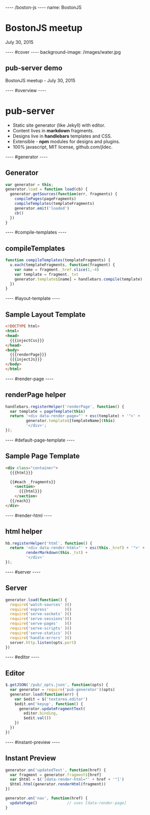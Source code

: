 ---- /boston-js ----
name: BostonJS

# BostonJS meetup
July 30, 2015

---- #cover ----
background-image: /images/water.jpg

## pub-server demo
BostonJS meetup - July 30, 2015


---- #overview ----

# pub-server
- Static site generator (like Jekyll) with editor.
- Content lives in **markdown** fragments.
- Designs live in **handlebars** templates and CSS.
- Extensible - **npm** modules for designs and plugins.
- 100% javascript, MIT license, github.com/jldec.


---- #generator ----

## Generator

```js
var generator = this;
generator.load = function load(cb) {
  generator.getSources(function(err, fragments) {
    compilePages(pageFragments)
    compileTemplates(templateFragments)
    generator.emit('loaded')
    cb()
  })
}
```


---- #compile-templates ----

## compileTemplates

```js
function compileTemplates(templateFragments) {
  u.each(templateFragments, function(fragment) {
    var name = fragment._href.slice(1,-4)
    var template = fragment._txt
    generator.template$[name] = handlebars.compile(template)
  })
}
```


---- #layout-template ----

## Sample Layout Template

```html
<!DOCTYPE html>
<html>
<head>
  {{{injectCss}}}
</head>
<body>
  {{{renderPage}}}
  {{{injectJs}}}
</body>
</html>
```


---- #render-page ----

## renderPage helper

```js
handlebars.registerHelper('renderPage', function() {
  var template = pageTemplate(this)
  return '<div data-render-page="' + esc(template) + '">' +
         generator.template$[templateName](this)
         '</div>';
});
```

---- #default-page-template ----

## Sample Page Template

```html
<div class="container">
  {{{html}}}

  {{#each _fragments}}
    <section>
      {{{html}}}
    </section>
  {{/each}}
</div>
```

---- #render-html ----

## html helper

```js
hb.registerHelper('html', function() {
  return '<div data-render-html="' + esc(this._href) + '">' +
         renderMarkdown(this._txt) +
         '</div>'
});
```


---- #server ----

## Server

```js
generator.load(function() {
  require('watch-sources' )()
  require('express'       )()
  require('serve-sockets' )()
  require('serve-sessions')()
  require('serve-pages'   )()
  require('serve-scripts' )()
  require('serve-statics' )()
  require('handle-errors' )()
  server.http.listen(opts.port)
})
```


---- #editor ----

## Editor

```js
$.getJSON('/pub/_opts.json', function(opts) {
  var generator = require('pub-generator')(opts)
  generator.load(function(err) {
    var $edit = $('textarea.editor')
    $edit.on('keyup', function() {
      generator.updateFragmentText(
        editor.binding,
        $edit.val())
    })
  })
})
```


---- #instant-preview ----

## Instant Preview

```js
generator.on('updatedText', function(href) {
  var fragment = generator.fragment$[href]
  var $html = $('[data-render-html="' + href + '"]')
  $html.html(generator.renderHtml(fragment))
})

generator.on('nav', function(href) {
  updatePage()             // uses [data-render-page]
}
```
